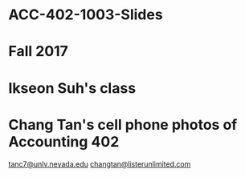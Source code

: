 # ACC-402-1003-Slides
# Fall 2017
# Ikseon Suh's class
# Chang Tan's cell phone photos of Accounting 402
tanc7@unlv.nevada.edu
changtan@listerunlimited.com
